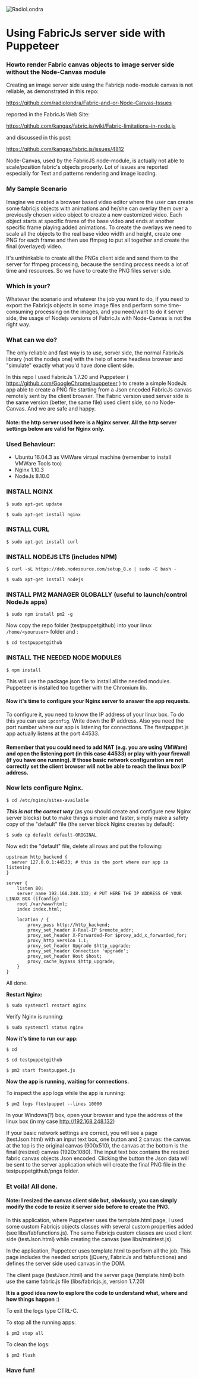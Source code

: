 ![RadioLondra](../master/logo/rlc.jpg)
# Using FabricJs server side with Puppeteer
### Howto render Fabric canvas objects to image server side without the Node-Canvas module

Creating an image server side using the Fabricjs node-module canvas is not reliable, as demonstrated in this repo:

https://github.com/radiolondra/Fabric-and-or-Node-Canvas-Issues

reported in the FabricJs Web Site:

https://github.com/kangax/fabric.js/wiki/Fabric-limitations-in-node.js

and discussed in this post:

https://github.com/kangax/fabric.js/issues/4812

Node-Canvas, used by the FabricJS node-module, is actually not able to scale/position fabric's objects properly. Lot of issues are reported especially for Text and patterns rendering and image loading.

### My Sample Scenario
Imagine we created a browser based video editor where the user can create some fabricjs objects with animations and he/she can overlay them over a previously chosen video object to create a new customized video. 
Each object starts at specific frame of the base video and ends at another specific frame playing added animations. 
To create the overlays we need to scale all the objects to the real base video width and height, create one PNG for each frame and then use ffmpeg to put all together and create the final (overlayed) video.

It's unthinkable to create all the PNGs client side and send them to the server for ffmpeg processing, because the sending process needs a lot of time and resources. So we have to create the PNG files server side.

### Which is your?
Whatever the scenario and whatever the job you want to do, if you need to export the Fabricjs objects in some image files and perform some time-consuming processing on the images, and you need/want to do it server side, the usage of Nodejs versions of FabricJs with Node-Canvas is not the right way.

### What can we do?
The only reliable and fast way is to use, server side, the normal FabricJs library (not the nodejs one) with the help of some headless browser and "simulate" exactly what you'd have done client side.

In this repo I used FabricJs 1.7.20 and Puppeteer ( https://github.com/GoogleChrome/puppeteer ) to create a simple NodeJs app able to create a PNG file starting from a Json encoded FabricJs canvas remotely sent by the client browser. The Fabric version used server side is the same version (better, the same file) used client side, so no Node-Canvas. And we are safe and happy.

#### Note: the http server used here is a Nginx server. All the http server settings below are valid for Nginx only.

### Used Behaviour:
- Ubuntu 16.04.3 as VMWare virtual machine (remember to install VMWare Tools too)
- Nginx 1.10.3
- NodeJs 8.10.0

### INSTALL NGINX

```$ sudo apt-get update```

```$ sudo apt-get install nginx```

### INSTALL CURL

```$ sudo apt-get install curl```

### INSTALL NODEJS LTS (includes NPM)

```$ curl -sL https://deb.nodesource.com/setup_8.x | sudo -E bash -```

```$ sudo apt-get install nodejs```

### INSTALL PM2 MANAGER GLOBALLY (useful to launch/control NodeJs apps)

```$ sudo npm install pm2 -g```

Now copy the repo folder (testpuppetgithub) into your linux ```/home/<youruser>``` folder and :

```$ cd testpuppetgithub```

### INSTALL THE NEEDED NODE MODULES

```$ npm install```

This will use the package.json file to install all the needed modules. Puppeteer is installed too together with the Chromium lib.


#### Now it's time to configure your Nginx server to answer the app requests.

To configure it, you need to know the IP address of your linux box. To do this you can use ```ipconfig```. Write down the IP address.
Also you need the port number where our app is listening for connections. The ftestpuppet.js app actually listens at the port 44533.

#### Remember that you could need to add NAT (e.g. you are using VMWare) and open the listening port (in this case 44533) or play with your firewall (if you have one running). If those basic network configuration are not correctly set the client browser will not be able to reach the linux box IP address.

### Now lets configure Nginx.

```$ cd /etc/nginx/sites-available```

**_This is not the correct way_** (as you should create and configure new Nginx server blocks) but to make things simpler and faster, simply make a safety copy of the "default" file (the server block Nginx creates by default):

```$ sudo cp default default-ORIGINAL```

Now edit the "default" file, delete all rows and put the following:

```
upstream http_backend {
  server 127.0.0.1:44533; # this is the port where our app is listening
}

server {
	listen 80;
	server_name 192.168.248.132; # PUT HERE THE IP ADDRESS OF YOUR LINUX BOX (ifconfig)
	root /var/www/html;
	index index.html;

	location / {
		proxy_pass http://http_backend;
		proxy_set_header X-Real-IP $remote_addr;
		proxy_set_header X-Forwarded-For $proxy_add_x_forwarded_for;
		proxy_http_version 1.1;
		proxy_set_header Upgrade $http_upgrade;
		proxy_set_header Connection 'upgrade';
		proxy_set_header Host $host;
		proxy_cache_bypass $http_upgrade;
	}
}
```

All done. 

**Restart Nginx:**

```$ sudo systemctl restart nginx```

Verify Nginx is running:

```$ sudo systemctl status nginx```

**Now it's time to run our app:**

```
$ cd

$ cd testpuppetgithub

$ pm2 start ftestpuppet.js
```
**Now the app is running, waiting for connections.**

To inspect the app logs while the app is running:

```$ pm2 logs ftestpuppet --lines 10000```

In your Windows(?) box, open your browser and type the address of the linux box (in my case http://192.168.248.132)

If your basic network settings are correct, you will see a page (testJson.html) with an input text box, one button and 2 canvas: the canvas at the top is the original canvas (900x510), the canvas at the bottom is the final (resized) canvas (1920x1080). The input text box contains the resized fabric canvas objects Json encoded. Clicking the button the Json data will be sent to the server application which will create the final PNG file in the testpuppetgithub/pngs folder. 

### Et voilà! All done.

#### Note: I resized the canvas client side but, obviously, you can simply modify the code to resize it server side before to create the PNG.

In this application, where Puppeteer uses the template.html page, I used some custom Fabricjs objects classes with several custom properties added (see libs/fabfunctions.js). The same Fabricjs custom classes are used client side (testJson.html) while creating the canvas (see libs/maintest.js).

In the application, Puppeteer uses template.html to perform all the job. This page includes the needed scripts (jQuery, FabricJs and fabfunctions) and defines the server side used canvas in the DOM.

The client page (testJson.html) and the server page (template.html) both use the same fabric.js file (libs/fabricjs.js, version 1.7.20)

**It is a good idea now to esplore the code to understand what, where and how things happen** :)

To exit the logs type CTRL-C.

To stop all the running apps:

```$ pm2 stop all```

To clean the logs:

```$ pm2 flush```

### Have fun!
